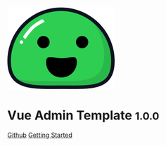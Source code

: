 ![logo](_media/icon.svg)

# Vue Admin Template <small>1.0.0</small>


[Github](https://github.com/GitHub-Laziji/vue-admin-template)
[Getting Started](#Vue-Admin-Template)
